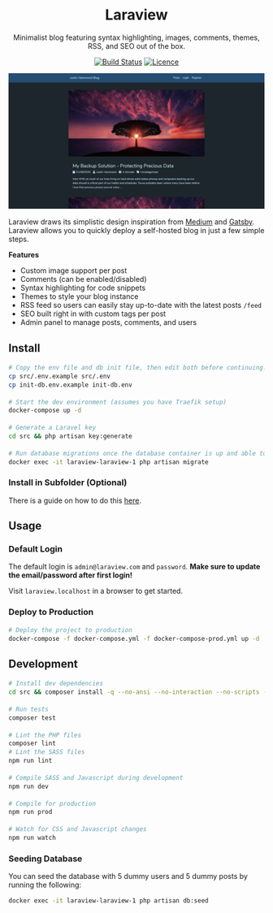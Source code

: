 <div align="center">

# Laraview

Minimalist blog featuring syntax highlighting, images, comments, themes, RSS, and SEO out of the box.

[![Build Status](https://github.com/Justintime50/laraview/workflows/build/badge.svg)](https://github.com/Justintime50/laraview/actions)
[![Licence](https://img.shields.io/github/license/justintime50/laraview)](LICENSE)

<img src="https://raw.githubusercontent.com/justintime50/assets/main/src/laraview/showcase.png" alt="Showcase">

</div>

Laraview draws its simplistic design inspiration from [Medium](https://medium.com) and [Gatsby](https://www.gatsbyjs.org). Laraview allows you to quickly deploy a self-hosted blog in just a few simple steps.

**Features**

* Custom image support per post
* Comments (can be enabled/disabled)
* Syntax highlighting for code snippets
* Themes to style your blog instance
* RSS feed so users can easily stay up-to-date with the latest posts `/feed`
* SEO built right in with custom tags per post
* Admin panel to manage posts, comments, and users

## Install

```bash
# Copy the env file and db init file, then edit both before continuing. The DB values must match in both files
cp src/.env.example src/.env
cp init-db.env.example init-db.env

# Start the dev environment (assumes you have Traefik setup)
docker-compose up -d

# Generate a Laravel key
cd src && php artisan key:generate

# Run database migrations once the database container is up and able to access connections
docker exec -it laraview-laraview-1 php artisan migrate
```

### Install in Subfolder (Optional)

There is a guide on how to do this [here](https://serversforhackers.com/c/nginx-php-in-subdirectory).

## Usage

### Default Login

The default login is `admin@laraview.com` and `password`. **Make sure to update the email/password after first login!**

Visit `laraview.localhost` in a browser to get started.

### Deploy to Production

```bash
# Deploy the project to production
docker-compose -f docker-compose.yml -f docker-compose-prod.yml up -d
```

## Development

```bash
# Install dev dependencies
cd src && composer install -q --no-ansi --no-interaction --no-scripts --no-suggest --no-progress --prefer-dist

# Run tests
composer test

# Lint the PHP files
composer lint
# Lint the SASS files
npm run lint

# Compile SASS and Javascript during development
npm run dev

# Compile for production
npm run prod

# Watch for CSS and Javascript changes
npm run watch
```

### Seeding Database

You can seed the database with 5 dummy users and 5 dummy posts by running the following:

```bash
docker exec -it laraview-laraview-1 php artisan db:seed
```
